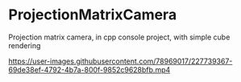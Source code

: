 # ProjectionMatrixCamera
Projection matrix camera, in cpp console project, with simple cube rendering 


https://user-images.githubusercontent.com/78969017/227739367-69de38ef-4792-4b7a-800f-9852c9628bfb.mp4

